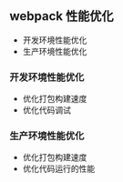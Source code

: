## webpack 性能优化
* 开发环境性能优化
* 生产环境性能优化

### 开发环境性能优化
* 优化打包构建速度
* 优化代码调试

### 生产环境性能优化
* 优化打包构建速度
* 优化代码运行的性能